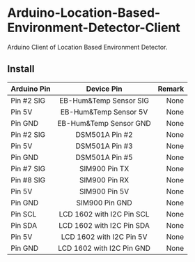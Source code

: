 # Arduino-Location-Based-Environment-Detector-Client
Arduino Client of Location Based Environment Detector. 

Install
------------

| Arduino Pin   | Device Pin                   | Remark |
| ------------- |:----------------------------:| ------:|
| Pin #2 SIG    | EB-Hum&Temp Sensor SIG       | None   |
| Pin 5V        | EB-Hum&Temp Sensor 5V        | None   |
| Pin GND       | EB-Hum&Temp Sensor GND       | None   |
| Pin #2 SIG    | DSM501A Pin #2               | None   |
| Pin 5V        | DSM501A Pin #3               | None   |
| Pin GND       | DSM501A Pin #5               | None   |
| Pin #7 SIG    | SIM900  Pin TX               | None   |
| Pin #8 SIG    | SIM900  Pin RX               | None   |
| Pin 5V        | SIM900  Pin 5V               | None   |
| Pin GND       | SIM900  Pin GND              | None   |
| Pin SCL       | LCD 1602 with I2C Pin SCL    | None   |
| Pin SDA       | LCD 1602 with I2C Pin SDA    | None   |
| Pin 5V        | LCD 1602 with I2C Pin 5V     | None   |
| Pin GND       | LCD 1602 with I2C Pin GND    | None   |